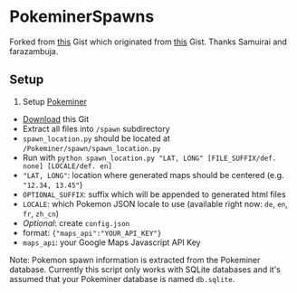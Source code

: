 # PokeminerSpawns
Forked from [this](https://gist.github.com/ferazambuja/bb7482ffaefe4c554f2b88165a0a7531) Gist which originated from [this](https://gist.github.com/Samuirai/a2a00d4dc3a8e8e8ae061d3c6782317e) Gist.
Thanks Samuirai and farazambuja.

## Setup
1. Setup [Pokeminer](https://github.com/modrzew/pokeminer)
- [Download](https://github.com/Cy4n1d3/PokeminerSpawns/archive/master.zip) this Git
 - Extract all files into `/spawn` subdirectory
 - `spawn_location.py` should be located at `/Pokeminer/spawn/spawn_location.py`
- Run with `python spawn_location.py "LAT, LONG" [FILE_SUFFIX/def. none] [LOCALE/def. en]`
 - `"LAT, LONG"`: location where generated maps should be centered (e.g. `"12.34, 13.45"`)
 - `OPTIONAL_SUFFIX`: suffix which will be appended to generated html files
 - `LOCALE`: which Pokemon JSON locale to use (available right now: `de`, `en`, `fr`, `zh_cn`)
- *Optional*: create `config.json`
 - format: ``` {"maps_api":"YOUR_API_KEY"} ```
 - `maps_api`: your Google Maps Javascript API Key
 
Note: Pokemon spawn information is extracted from the Pokeminer database.
Currently this script only works with SQLite databases and it's assumed that your Pokeminer database is named `db.sqlite`.
